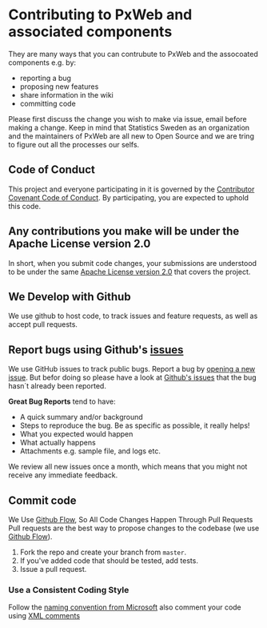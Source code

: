 # Contributing to PxWeb and associated components
They are many ways that you can contrubute to PxWeb and the assocoated components e.g. by:

- reporting a bug
- proposing new features
- share information in the wiki
- committing code

Please first discuss the change you wish to make via issue, email before making a change.
Keep in mind that Statistics Sweden as an organization and the maintainers of PxWeb are all new to Open Source and we are tring to figure out all the processes our selfs.

## Code of Conduct
This project and everyone participating in it is governed by the [Contributor Covenant Code of Conduct](CODE_OF_CONDUCT.md). By participating, you are expected to uphold this code.

## Any contributions you make will be under the Apache License version 2.0
In short, when you submit code changes, your submissions are understood to be under the same [Apache License version 2.0](LICENSE) that covers the project. 

## We Develop with Github
We use github to host code, to track issues and feature requests, as well as accept pull requests.

## Report bugs using Github's [issues](https://github.com/statisticssweden/PxWeb/issues)
We use GitHub issues to track public bugs. Report a bug by [opening a new issue](https://github.com/statisticssweden/PxWeb/issues/new).
But befor doing so please have a look at [Github's issues](https://github.com/statisticssweden/PxWeb/issues) that the bug hasn´t already been reported.

**Great Bug Reports** tend to have:

- A quick summary and/or background
- Steps to reproduce the bug. Be as specific as possible, it really helps!
- What you expected would happen
- What actually happens
- Attachments e.g. sample file, and logs etc.

We review all new issues once a month, which means that you might not receive any immediate feedback.

## Commit code
We Use [Github Flow](https://guides.github.com/introduction/flow/index.html), So All Code Changes Happen Through Pull Requests
Pull requests are the best way to propose changes to the codebase (we use [Github Flow](https://guides.github.com/introduction/flow/index.html)). 

1. Fork the repo and create your branch from `master`.
2. If you've added code that should be tested, add tests.
3. Issue a pull request.

### Use a Consistent Coding Style
Follow the [naming convention from Microsoft](https://docs.microsoft.com/en-us/dotnet/standard/design-guidelines/naming-guidelines) also comment your code using [XML comments](https://docs.microsoft.com/en-us/dotnet/csharp/codedoc)

